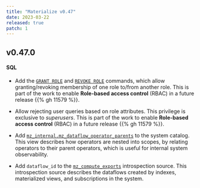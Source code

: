 ```yaml
---
title: "Materialize v0.47"
date: 2023-03-22
released: true
patch: 1
---
```


## v0.47.0

#### SQL

* Add the [`GRANT ROLE`](/sql/grant-role) and [`REVOKE ROLE`](/sql/revoke-role)
  commands, which allow granting/revoking membership of one role to/from another
  role. This is part of the work to enable **Role-based access control** (RBAC)
  in a future release {{% gh 11579 %}}.

* Allow rejecting user queries based on role attributes. This privilege is
  exclusive to _superusers_. This is part of the work to enable **Role-based
  access control** (RBAC) in a future release {{% gh 11579 %}}.

* Add [`mz_internal.mz_dataflow_operator_parents`](/sql/system-catalog/mz_introspection/#mz_dataflow_operator_parents)
  to the system catalog. This view describes how operators are nested into
  scopes, by relating operators to their parent operators, which is useful for
  internal system observability.

* Add `dataflow_id` to the [`mz_compute_exports`](/sql/system-catalog/mz_introspection/#mz_compute_exports)
  introspection source. This introspection source describes the dataflows
  created by indexes, materialized views, and subscriptions in the system.
